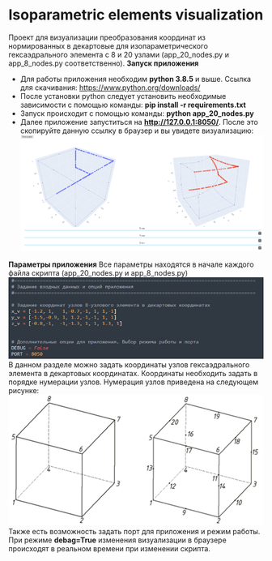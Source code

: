 # Isoparametric elements visualization
Проект для визуализации преобразования координат из нормированных в декартовые для изопараметрического гексаэдрального элемента с 8 и 20 узлами (app_20_nodes.py и app_8_nodes.py соответственно).
**Запуск приложения**
* Для работы приложения необходим **python 3.8.5** и выше. Ссылка для скачивания: https://www.python.org/downloads/
* После установки python следует установить необходимые зависимости с помощью команды: **pip install -r requirements.txt**
* Запуск происходит с помощью команды: **python app_20_nodes.py**
* Далее приложение запуститься на **http://127.0.0.1:8050/**. После это скопируйте данную ссылку в браузер и вы увидете визуализацию:
![alt text](/figures/fig1.png "Визуализация")

**Параметры приложения**
Все параметры находятся в начале каждого файла скрипта (app_20_nodes.py и app_8_nodes.py)
![alt text](/figures/fig2.png "Параметры")
В данном разделе можно задать координаты узлов гексаэдрального элемента в декартовых координатах. Координаты необходить задать в порядке нумерации узлов. Нумерация узлов приведена на следующем рисунке:
![alt text](/figures/fig3.png "Нумерация узлов")
Также есть возможность задать порт для приложения и режим работы. При режиме **debag=True** изменения визуализации в браузере происходят в реальном времени при изменении скрипта.